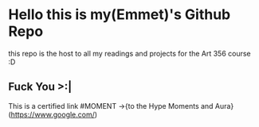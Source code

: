 # Hello this is my(Emmet)'s Github Repo

this repo is the host to all my readings and projects for the Art 356 course :D

## Fuck You  >:|

This is a certified link #MOMENT ->{to the Hype Moments and Aura}(https://www.google.com/)
